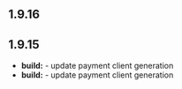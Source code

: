 ## 1.9.16



## 1.9.15

* **build:**  - update payment client generation
* **build:**  - update payment client generation